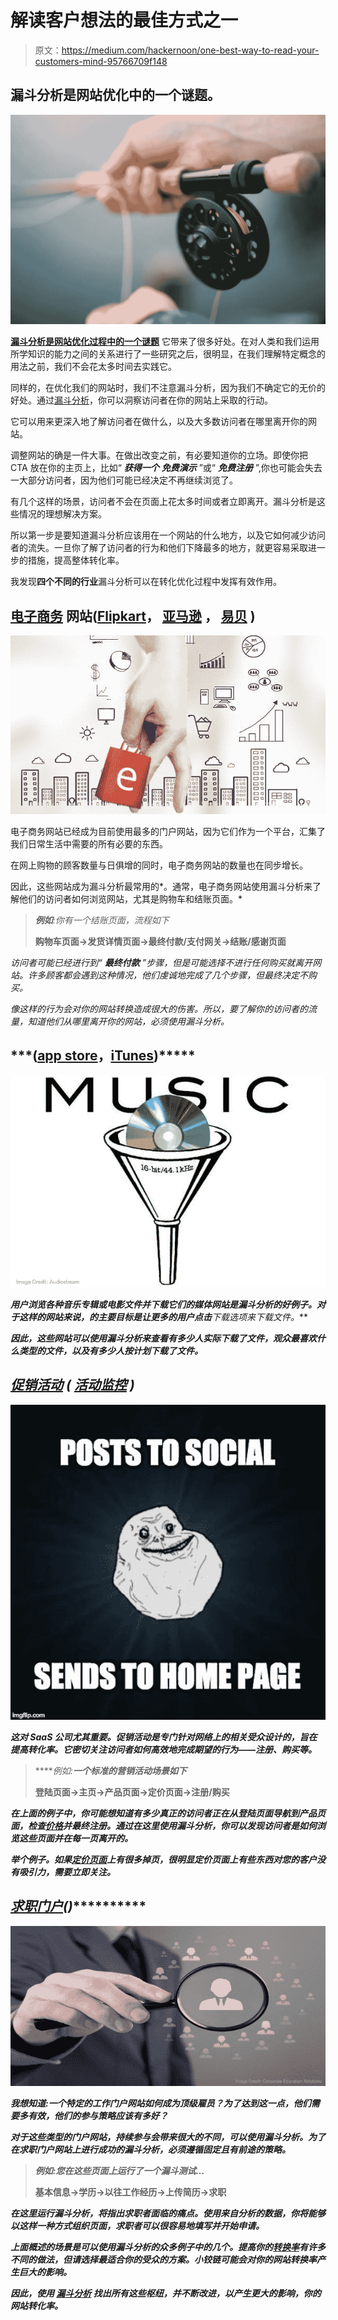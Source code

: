 # 解读客户想法的最佳方式之一

> 原文：<https://medium.com/hackernoon/one-best-way-to-read-your-customers-mind-95766709f148>

## 漏斗分析是网站优化中的一个谜题。

![](img/fff7e4ed4a4a0c1dbb14a87953de0049.png)

[**漏斗分析是网站优化过程中的一个谜题**](https://www.google.co.in/url?sa=t&rct=j&q=&esrc=s&source=web&cd=13&cad=rja&uact=8&ved=0ahUKEwjMqIzwnKTXAhUKLY8KHRufBvgQFghvMAw&url=https%3A%2F%2Fmixpanel.com%2Fblog%2F2009%2F06%2F10%2Fintroduction-to-analytics-funnel-analysis%2F&usg=AOvVaw2BYXYj7XwkcVR72zLOj6ym) 它带来了很多好处。在对人类和我们运用所学知识的能力之间的关系进行了一些研究之后，很明显，在我们理解特定概念的用法之前，我们不会花太多时间去实践它。

同样的，在优化我们的网站时，我们不注意漏斗分析，因为我们不确定它的无价的好处。通过[漏斗分析](https://www.google.co.in/url?sa=t&rct=j&q=&esrc=s&source=web&cd=13&cad=rja&uact=8&ved=0ahUKEwjMqIzwnKTXAhUKLY8KHRufBvgQFghvMAw&url=https%3A%2F%2Fmixpanel.com%2Fblog%2F2009%2F06%2F10%2Fintroduction-to-analytics-funnel-analysis%2F&usg=AOvVaw2BYXYj7XwkcVR72zLOj6ym)，你可以洞察访问者在你的网站上采取的行动。

它可以用来更深入地了解访问者在做什么，以及大多数访问者在哪里离开你的网站。

调整网站的确是一件大事。在做出改变之前，有必要知道你的立场。即使你把 CTA 放在你的主页上，比如“ ***获得一个*** ***免费演示*** ”或“ ***免费注册*** ”,你也可能会失去一大部分访问者，因为他们可能已经决定不再继续浏览了。

有几个这样的场景，访问者不会在页面上花太多时间或者立即离开。漏斗分析是这些情况的理想解决方案。

所以第一步是要知道漏斗分析应该用在一个网站的什么地方，以及它如何减少访问者的流失。一旦你了解了访问者的行为和他们下降最多的地方，就更容易采取进一步的措施，提高整体转化率。

我发现**四个不同的行业**漏斗分析可以在转化优化过程中发挥有效作用。

## [**电子商务**](https://www.google.co.in/url?sa=t&rct=j&q=&esrc=s&source=web&cd=1&cad=rja&uact=8&ved=0ahUKEwjE6u22nKTXAhXGKo8KHfQJDaMQFgg5MAA&url=https%3A%2F%2Fen.wikipedia.org%2Fwiki%2FE-commerce&usg=AOvVaw14QXFL-N1T5vgQ78AON8YF) **网站(**[**Flipkart**](https://medium.com/u/67e8d4636170?source=post_page-----95766709f148--------------------------------)**，** [**亚马逊**](https://medium.com/u/4cf40fa90888?source=post_page-----95766709f148--------------------------------) **，** [**易贝**](https://medium.com/u/2be9768aa5ea?source=post_page-----95766709f148--------------------------------) **)**

![](img/073e842f467cb0d30654365c9434c639.png)

电子商务网站已经成为目前使用最多的门户网站，因为它们作为一个平台，汇集了我们日常生活中需要的所有必要的东西。

在网上购物的顾客数量与日俱增的同时，电子商务网站的数量也在同步增长。

因此，这些网站成为漏斗分析最常用的*。通常，电子商务网站使用漏斗分析来了解他们的访问者如何浏览网站，尤其是购物车和结账页面。*

> ***例如**:你有一个结账页面，流程如下*
> 
> **购物车页面→发货详情页面→最终付款/支付网关→结账/感谢页面**

*访问者可能已经进行到“ ***最终付款*** ”步骤，但是可能选择不进行任何购买就离开网站。许多顾客都会遇到这种情况，他们虔诚地完成了几个步骤，但最终决定不购买。*

*像这样的行为会对你的网站转换造成很大的伤害。所以，要了解你的访问者的流量，知道他们从哪里离开你的网站，必须使用漏斗分析。*

## *[](https://www.google.co.in/url?sa=t&rct=j&q=&esrc=s&source=web&cd=1&cad=rja&uact=8&ved=0ahUKEwistrC9m6TXAhUgTI8KHWpFCswQFggnMAA&url=https%3A%2F%2Fen.wikipedia.org%2Fwiki%2FMedia_(communication)&usg=AOvVaw2j-RRao3ROBreaZMl3lH1J)****(**[**app store**](https://medium.com/u/43d7d2f18c67?source=post_page-----95766709f148--------------------------------)**，**[**iTunes**](https://medium.com/u/94b34dc07e45?source=post_page-----95766709f148--------------------------------)**)*****

***![](img/b4fdcd22a6610ace4633b833db894b09.png)***

***用户浏览各种音乐专辑或电影文件并下载它们的媒体网站是漏斗分析的好例子。对于这样的网站来说，的主要目标是让更多的用户点击**下载选项**来下载文件。***

***因此，这些网站可以使用漏斗分析来查看有多少人实际下载了文件，观众最喜欢什么类型的文件，以及有多少人按计划下载了文件。***

## ***[**促销活动**](https://www.google.co.in/url?sa=t&rct=j&q=&esrc=s&source=web&cd=2&cad=rja&uact=8&ved=0ahUKEwiGtMWkm6TXAhUKMI8KHSTIAh8QFghgMAE&url=https%3A%2F%2Fwww.campaignlive.co.uk%2F&usg=AOvVaw1pf58iAS-Q2kM-QXLHBP_a) **(** [**活动监控**](https://medium.com/u/a9488d902cf9?source=post_page-----95766709f148--------------------------------) **)*****

***![](img/29040249ac4ba3cef54d1f712b2e8e34.png)***

***这对 SaaS 公司尤其重要。促销活动是专门针对网络上的相关受众设计的，旨在提高转化率。它密切关注访问者如何高效地完成期望的行为——注册、购买等。***

> *****例如:**一个标准的营销活动场景如下***
> 
> ****登陆页面→主页→产品页面→定价页面→注册/购买****

***在上面的例子中，你可能想知道有多少真正的访问者正在从登陆页面导航到产品页面，检查[价格](https://www.insping.com/pricing/)并最终注册。通过在这里使用漏斗分析，你可以发现访问者是如何浏览这些页面并在每一页离开的。***

*****举个例子**。如果[定价页面](https://www.insping.com/pricing/)上有很多掉页，很明显定价页面上有些东西对您的客户没有吸引力，需要立即关注。***

## ***[**求职门户**](https://www.google.co.in/search?kgmid=/m/0dzb89&hl=en-IN&kgs=dca43d7a949cd6b8&q=Employment+website&shndl=0&source=sh/x/kp&entrypoint=sh/x/kp)**(**[](https://medium.com/u/f8018a83191e?source=post_page-----95766709f148--------------------------------)****[](https://medium.com/u/53f439ae9856?source=post_page-----95766709f148--------------------------------)****)***********

*****![](img/4cf69d71ec3bb1cfcdc19b057435997c.png)*****

*****我想知道:一个特定的工作门户网站如何成为顶级雇员？为了达到这一点，他们需要多有效，他们的参与策略应该有多好？*****

*****对于这些类型的门户网站，持续参与会带来很大的不同，可以使用漏斗分析。为了在求职门户网站上进行成功的漏斗分析，必须遵循固定且有前途的策略。*****

> *****例如:您在这些页面上运行了一个漏斗测试…*****
> 
> ******基本信息→学历→以往工作经历→上传简历→求职******

*****在这里运行漏斗分析，将指出求职者面临的痛点。使用来自分析的数据，你将能够以这样一种方式组织页面，求职者可以很容易地填写并开始申请。*****

*****上面概述的场景是可以使用漏斗分析的众多例子中的几个。提高你的[转换率](https://en.wikipedia.org/wiki/Conversion_rate_optimization)有许多不同的做法，但请选择最适合你的受众的方案。小铰链可能会对你的网站转换率产生巨大的影响。*****

*****因此，使用 [**漏斗分析**](https://en.wikipedia.org/wiki/Funnel_analysis) 找出所有这些枢纽，并不断改进，以产生更大的影响，你的网站转化率。*****